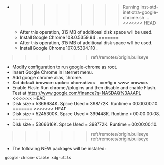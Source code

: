 * >>>>>>>>> Running inst-std-inet-xtra-google-chrome.sh ...
<<<<<<< HEAD
  * After this operation, 316 MB of additional disk space will be used.
  * Install Google Chrome 108.0.5359.94 .
=======
  * After this operation, 315 MB of additional disk space will be used.
  * Install Google Chrome 107.0.5304.110 .
>>>>>>> refs/remotes/origin/bullseye
  * Modify configuration to run google-chrome as root.
  * Insert Google Chrome in Internet menu.
  * Add google chrome alias, chrome.
  * Set default browser: update-alternatives --config x-www-browser.
  * Enable Flash: Run chrome://plugins and then disable and enable Flash. Test at https://www.google.com/finance?q=NASDAQ%3AAAPL
<<<<<<< HEAD
  * Disk size = 5366684K. Space Used = 398772K. Runtime = 00:00:00:10.
=======
<<<<<<< HEAD
  * Disk size = 5245300K. Space Used = 399448K. Runtime = 00:00:00:08.
=======
  * Disk size = 5366616K. Space Used = 398772K. Runtime = 00:00:00:10.
>>>>>>> refs/remotes/origin/bullseye
>>>>>>> refs/remotes/origin/bullseye
  * The following NEW packages will be installed:
  ```bash
google-chrome-stable xdg-utils
  ```
